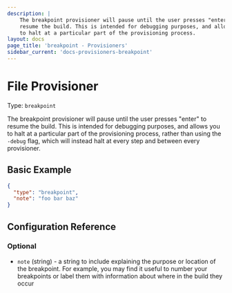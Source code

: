 ```yaml
---
description: |
    The breakpoint provisioner will pause until the user presses "enter" to
    resume the build. This is intended for debugging purposes, and allows you
    to halt at a particular part of the provisioning process.
layout: docs
page_title: 'breakpoint - Provisioners'
sidebar_current: 'docs-provisioners-breakpoint'
---
```


# File Provisioner

Type: `breakpoint`

The breakpoint provisioner will pause until the user presses "enter" to
resume the build. This is intended for debugging purposes, and allows you
to halt at a particular part of the provisioning process, rather than using the
`-debug` flag, which will instead halt at every step and between every
provisioner.

## Basic Example

``` json
{
  "type": "breakpoint",
  "note": "foo bar baz"
}
```

## Configuration Reference

### Optional

-   `note` (string) - a string to include explaining the purpose or location of
    the breakpoint. For example, you may find it useful to number your
    breakpoints or label them with information about where in the build they
    occur